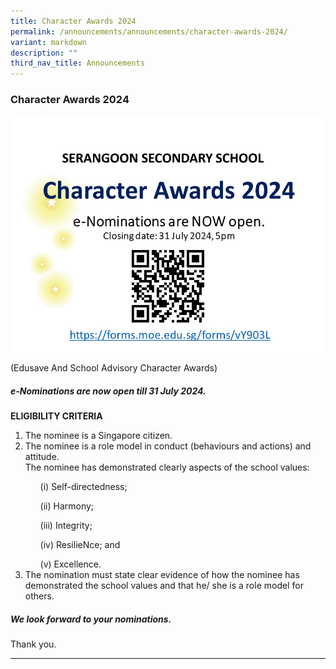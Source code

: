 ```yaml
---
title: Character Awards 2024
permalink: /announcements/announcements/character-awards-2024/
variant: markdown
description: ""
third_nav_title: Announcements
---
```

### Character Awards 2024

![](/images/Announcements/Slide1.jpg)

(Edusave And School Advisory Character Awards)

##### e-Nominations are now open till 31 July 2024.

<b>ELIGIBILITY CRITERIA</b>

<ol>
	
<li>The nominee is a Singapore citizen.

</li><li>The nominee is a role model in conduct (behaviours and actions) and attitude.

</li>The nominee has demonstrated clearly aspects of the school values: <ul>(i) Self-directedness;</ul> <ul>(ii) Harmony;</ul> <ul>(iii) Integrity;</ul> <ul>(iv) ResilieNce; and</ul> <ul>(v) Excellence.</ul>

<li>The nomination must state clear evidence of how the nominee has demonstrated the school values and that he/ she is a role model for others.</li>
	
</ol>

##### We look forward to your nominations.

Thank you.

<hr>